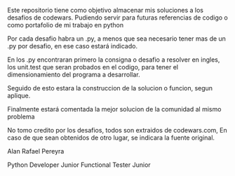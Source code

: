 Este repositorio tiene como objetivo almacenar mis soluciones a los desafios de codewars. 
Pudiendo servir para futuras referencias de codigo o como portafolio de mi trabajo en python

Por cada desafio habra un .py, a menos que sea necesario tener mas de un .py por desafio,
en ese caso estará indicado.  

En los .py encontraran primero la consigna o desafio a resolver en ingles, los unit.test que seran 
probados en el codigo, para tener el dimensionamiento del programa a desarrollar.

Seguido de esto estara la construccion de la solucion o funcion, segun aplique. 

Finalmente estará comentada la mejor solucion de la comunidad al mismo problema

No tomo credito por los desafios, todos son extraidos de codewars.com, 
En caso de que sean obtenidos de otro lugar, se indicara la fuente original.


Alan Rafael Pereyra

Python Developer Junior
Functional Tester Junior 
